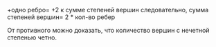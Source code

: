 +одно ребро= +2 к сумме степеней вершин
следовательно, сумма степеней вершин= 2 * кол-во ребер

От противного можно доказать, что количество вершин с нечетной степенью четно.
